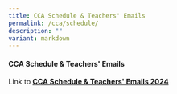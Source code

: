 ```yaml
---
title: CCA Schedule & Teachers' Emails
permalink: /cca/schedule/
description: ""
variant: markdown
---
```

#### **CCA Schedule & Teachers' Emails**

Link to **[CCA Schedule & Teachers' Emails 2024](/files/cca%20schedule%202024.pdf)**